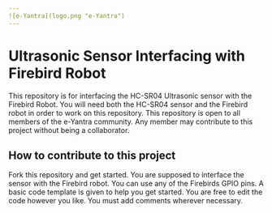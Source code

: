 ```yaml
---
![e-Yantra](logo.png "e-Yantra")
---
```


# Ultrasonic Sensor Interfacing with Firebird Robot

This repository is for interfacing the HC-SR04 Ultrasonic sensor with the Firebird Robot. You will need both the HC-SR04 sensor and the Firebird robot in order to work on this repository. This repository is open to all members of the e-Yantra community. Any member may contribute to this project without being a collaborator.

## How to contribute to this project
Fork this repository and get started. You are supposed to interface the sensor with the Firebird robot. You can use any of the Firebirds GPIO pins. A basic code template is given to help you get started. You are free to edit the code however you like. You must add comments wherever necessary.
